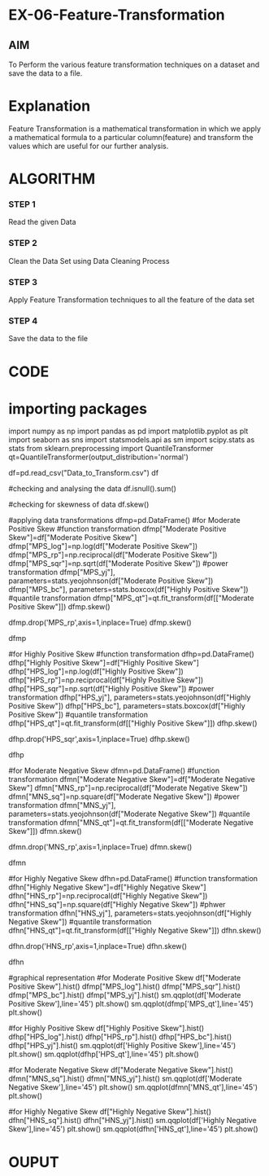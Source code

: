 # EX-06-Feature-Transformation

## AIM
To Perform the various feature transformation techniques on a dataset and save the data to a file. 

# Explanation
Feature Transformation is a mathematical transformation in which we apply a mathematical formula to a particular column(feature) and transform the values which are useful for our further analysis.

 
# ALGORITHM
### STEP 1
Read the given Data
### STEP 2
Clean the Data Set using Data Cleaning Process
### STEP 3
Apply Feature Transformation techniques to all the feature of the data set
### STEP 4
Save the data to the file


# CODE

# importing packages
import numpy as np
import pandas as pd
import matplotlib.pyplot as plt
import seaborn as sns
import statsmodels.api as sm
import scipy.stats as stats
from sklearn.preprocessing import QuantileTransformer 
qt=QuantileTransformer(output_distribution='normal')

df=pd.read_csv("Data_to_Transform.csv")
df

#checking and analysing the data
df.isnull().sum()

#checking for skewness of data
df.skew()

#applying data transformations
dfmp=pd.DataFrame()
#for Moderate Positive Skew
#function transformation
dfmp["Moderate Positive Skew"]=df["Moderate Positive Skew"]
dfmp["MPS_log"]=np.log(df["Moderate Positive Skew"]) 
dfmp["MPS_rp"]=np.reciprocal(df["Moderate Positive Skew"])
dfmp["MPS_sqr"]=np.sqrt(df["Moderate Positive Skew"])
#power transformation
dfmp["MPS_yj"], parameters=stats.yeojohnson(df["Moderate Positive Skew"])
dfmp["MPS_bc"], parameters=stats.boxcox(df["Highly Positive Skew"]) 
#quantile transformation
dfmp["MPS_qt"]=qt.fit_transform(df[["Moderate Positive Skew"]])
dfmp.skew()

dfmp.drop('MPS_rp',axis=1,inplace=True)
dfmp.skew()

dfmp

#for Highly Positive Skew
#function transformation
dfhp=pd.DataFrame()
dfhp["Highly Positive Skew"]=df["Highly Positive Skew"]
dfhp["HPS_log"]=np.log(df["Highly Positive Skew"]) 
dfhp["HPS_rp"]=np.reciprocal(df["Highly Positive Skew"])
dfhp["HPS_sqr"]=np.sqrt(df["Highly Positive Skew"])
#power transformation
dfhp["HPS_yj"], parameters=stats.yeojohnson(df["Highly Positive Skew"])
dfhp["HPS_bc"], parameters=stats.boxcox(df["Highly Positive Skew"]) 
#quantile transformation
dfhp["HPS_qt"]=qt.fit_transform(df[["Highly Positive Skew"]])
dfhp.skew()

dfhp.drop('HPS_sqr',axis=1,inplace=True)
dfhp.skew()

dfhp

#for Moderate Negative Skew
dfmn=pd.DataFrame()
#function transformation
dfmn["Moderate Negative Skew"]=df["Moderate Negative Skew"]
dfmn["MNS_rp"]=np.reciprocal(df["Moderate Negative Skew"])
dfmn["MNS_sq"]=np.square(df["Moderate Negative Skew"])
#power transformation
dfmn["MNS_yj"], parameters=stats.yeojohnson(df["Moderate Negative Skew"]) 
#quantile transformation
dfmn["MNS_qt"]=qt.fit_transform(df[["Moderate Negative Skew"]])
dfmn.skew()

dfmn.drop('MNS_rp',axis=1,inplace=True)
dfmn.skew()

dfmn

#for Highly Negative Skew
dfhn=pd.DataFrame()
#function transformation
dfhn["Highly Negative Skew"]=df["Highly Negative Skew"]
dfhn["HNS_rp"]=np.reciprocal(df["Highly Negative Skew"])
dfhn["HNS_sq"]=np.square(df["Highly Negative Skew"])
#phwer transformation
dfhn["HNS_yj"], parameters=stats.yeojohnson(df["Highly Negative Skew"]) 
#quantile transformation
dfhn["HNS_qt"]=qt.fit_transform(df[["Highly Negative Skew"]])
dfhn.skew()

dfhn.drop('HNS_rp',axis=1,inplace=True)
dfhn.skew()

dfhn

#graphical representation
#for Moderate Positive Skew
df["Moderate Positive Skew"].hist()
dfmp["MPS_log"].hist()
dfmp["MPS_sqr"].hist()
dfmp["MPS_bc"].hist()
dfmp["MPS_yj"].hist()
sm.qqplot(df['Moderate Positive Skew'],line='45')
plt.show()
sm.qqplot(dfmp['MPS_qt'],line='45')
plt.show()

#for Highly Positive Skew
df["Highly Positive Skew"].hist()
dfhp["HPS_log"].hist()
dfhp["HPS_rp"].hist()
dfhp["HPS_bc"].hist()
dfhp["HPS_yj"].hist()
sm.qqplot(df['Highly Positive Skew'],line='45')
plt.show()
sm.qqplot(dfhp['HPS_qt'],line='45')
plt.show()

#for Moderate Negative Skew
df["Moderate Negative Skew"].hist()
dfmn["MNS_sq"].hist()
dfmn["MNS_yj"].hist()
sm.qqplot(df['Moderate Negative Skew'],line='45')
plt.show()
sm.qqplot(dfmn['MNS_qt'],line='45')
plt.show()

#for Highly Negative Skew
df["Highly Negative Skew"].hist()
dfhn["HNS_sq"].hist()
dfhn["HNS_yj"].hist()
sm.qqplot(df['Highly Negative Skew'],line='45')
plt.show()
sm.qqplot(dfhn['HNS_qt'],line='45')
plt.show()

# OUPUT
